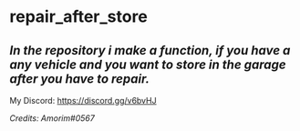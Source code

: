 # repair_after_store

## *In the repository i make a function, if you have a any vehicle and you want to store in the garage after you have to repair.* ##


My Discord: https://discord.gg/v6bvHJ

_*Credits: Amorim#0567*_
